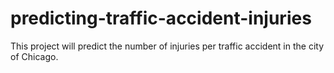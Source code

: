 # predicting-traffic-accident-injuries
This project will predict the number of injuries per traffic accident in the city of Chicago.
